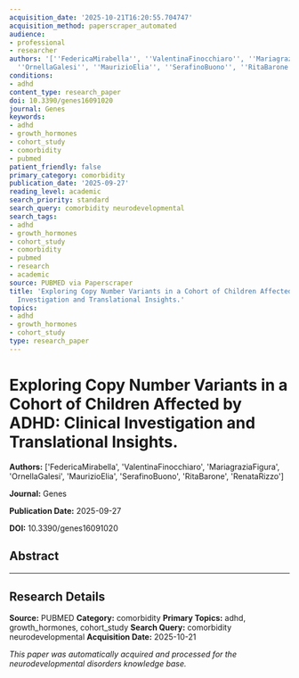 ```yaml
---
acquisition_date: '2025-10-21T16:20:55.704747'
acquisition_method: paperscraper_automated
audience:
- professional
- researcher
authors: '[''FedericaMirabella'', ''ValentinaFinocchiaro'', ''MariagraziaFigura'',
  ''OrnellaGalesi'', ''MaurizioElia'', ''SerafinoBuono'', ''RitaBarone'', ''RenataRizzo'']'
conditions:
- adhd
content_type: research_paper
doi: 10.3390/genes16091020
journal: Genes
keywords:
- adhd
- growth_hormones
- cohort_study
- comorbidity
- pubmed
patient_friendly: false
primary_category: comorbidity
publication_date: '2025-09-27'
reading_level: academic
search_priority: standard
search_query: comorbidity neurodevelopmental
search_tags:
- adhd
- growth_hormones
- cohort_study
- comorbidity
- pubmed
- research
- academic
source: PUBMED via Paperscraper
title: 'Exploring Copy Number Variants in a Cohort of Children Affected by ADHD: Clinical
  Investigation and Translational Insights.'
topics:
- adhd
- growth_hormones
- cohort_study
type: research_paper
---
```


# Exploring Copy Number Variants in a Cohort of Children Affected by ADHD: Clinical Investigation and Translational Insights.

**Authors:** ['FedericaMirabella', 'ValentinaFinocchiaro', 'MariagraziaFigura', 'OrnellaGalesi', 'MaurizioElia', 'SerafinoBuono', 'RitaBarone', 'RenataRizzo']

**Journal:** Genes

**Publication Date:** 2025-09-27

**DOI:** 10.3390/genes16091020

## Abstract



---

## Research Details

**Source:** PUBMED
**Category:** comorbidity
**Primary Topics:** adhd, growth_hormones, cohort_study
**Search Query:** comorbidity neurodevelopmental
**Acquisition Date:** 2025-10-21

*This paper was automatically acquired and processed for the neurodevelopmental disorders knowledge base.*
